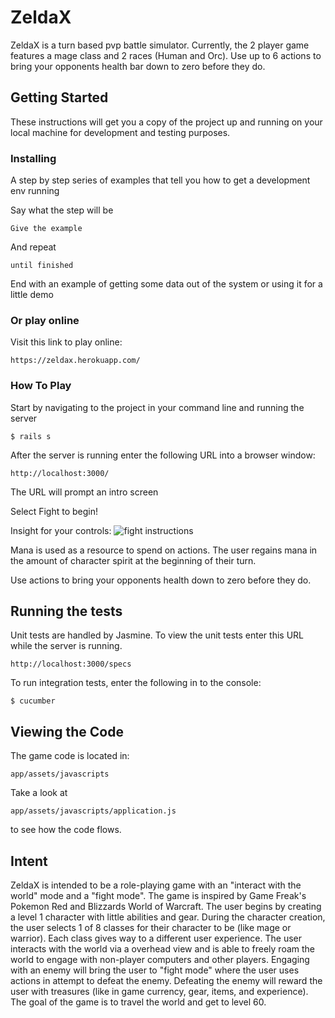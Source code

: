 # ZeldaX

ZeldaX is a turn based pvp battle simulator. Currently, the 2 player game features a mage class and 2 races (Human and Orc). Use up to 6 actions to bring your opponents health bar down to zero before they do.

## Getting Started

These instructions will get you a copy of the project up and running on your local machine for development and testing purposes.


### Installing

A step by step series of examples that tell you how to get a development env running

Say what the step will be

```
Give the example
```

And repeat

```
until finished
```

End with an example of getting some data out of the system or using it for a little demo

### Or play online
Visit this link to play online:

```
https://zeldax.herokuapp.com/
```

### How To Play
Start by navigating to the project in your command line and running the server
```
$ rails s
```
After the server is running enter the following URL into a browser window:
```
http://localhost:3000/
```
The URL will prompt an intro screen

Select Fight to begin!

Insight for your controls:
![fight instructions](https://i.ibb.co/SxFSbP2/Screen-Shot-2018-12-30-at-12-37-13-PM.png)

Mana is used as a resource to spend on actions. The user regains mana in the amount of character spirit at the beginning of their turn.

Use actions to bring your opponents health down to zero before they do. 

## Running the tests

Unit tests are handled by Jasmine. To view the unit tests enter this URL while the server is running.
```
http://localhost:3000/specs
```

To run integration tests, enter the following in to the console:

```
$ cucumber
```
## Viewing the Code
The game code is located in:
```
app/assets/javascripts
```
Take a look at
```
app/assets/javascripts/application.js
```
to see how the code flows.

## Intent

ZeldaX is intended to be a role-playing game with an "interact with the world" mode and a "fight mode". The game is inspired by Game Freak's Pokemon Red and Blizzards World of Warcraft. The user begins by creating a level 1 character with little abilities and gear. During the character creation, the user selects 1 of 8 classes for their character to be (like mage or warrior). Each class gives way to a different user experience. The user interacts with the world via a overhead view and is able to freely roam the world to engage with non-player computers and other players. Engaging with an enemy will bring the user to "fight mode" where the user uses actions in attempt to defeat the enemy. Defeating the enemy will reward the user with treasures (like in game currency, gear, items, and experience). The goal of the game is to travel the world and get to level 60.


